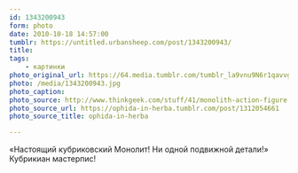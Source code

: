 ```yaml
---
id: 1343200943
form: photo
date: 2010-10-18 14:57:00
tumblr: https://untitled.urbansheep.com/post/1343200943/
title:
tags:
    - картинки
photo_original_url: https://64.media.tumblr.com/tumblr_la9vnu9N6r1qavvg1o1_500.jpg
photo: /media/1343200943.jpg
photo_caption: 
photo_source: http://www.thinkgeek.com/stuff/41/monolith-action-figure.shtml
photo_source_url: https://ophida-in-herba.tumblr.com/post/1312054661
photo_source_title: ophida-in-herba

---
```


<p>«Настоящий кубриковский Монолит! Ни одной подвижной детали!» Кубрикиан мастерпис!</p>
